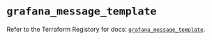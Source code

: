 # `grafana_message_template`

Refer to the Terraform Registory for docs: [`grafana_message_template`](https://registry.terraform.io/providers/grafana/grafana/3.16.0/docs/resources/message_template).

